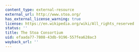 ```yaml
---
content_type: external-resource
external_url: http://www.stoa.org/
has_external_license_warning: true
license: https://en.wikipedia.org/wiki/All_rights_reserved
status: ''
title: The Stoa Consortium
uid: efaada77-7808-43db-9196-557fea628ac3
wayback_url: ''
---
```

